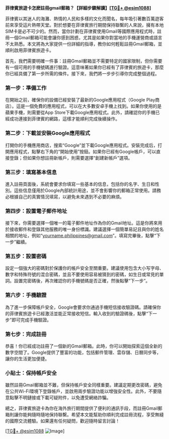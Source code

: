 **菲律賓旅遊卡怎麽註冊gmail郵箱？【詳細步驟解讀】[[TG💪+ @esim1088](https://t.me/s/esim1088)]**

菲律賓以其迷人的海灘、熱情的人民和多樣的文化而聞名，每年吸引著數百萬遊客前來享受這片熱帶天堂。對於想要在菲律賓旅行期間保持聯繫的人來說，擁有本地SIM卡是必不可少的。然而，當你計劃在菲律賓使用Gmail等國際應用程式時，註冊一個Gmail郵箱可能會讓你感到困惑，尤其是如果你對當地的手機運營商或語言不太熟悉。本文將為大家提供一份詳細的指導，教你如何輕鬆註冊Gmail郵箱，並順利啟用菲律賓旅遊卡。

首先，我們需要明確一件事：註冊Gmail郵箱並不需要特定的國家限制，但你需要有一個可用的手機號碼進行驗證。這意味著如果你已經有了菲律賓的旅遊卡，那麼你已經具備了第一步所需的條件。接下來，我們將一步步引導你完成整個過程。

### 第一步：準備工作

在開始之前，確保你的設備已經安裝了最新的Google應用程式（Google Play商店）。這是一個免費的應用程式，可以在大多數安卓手機上找到。如果你使用的是蘋果手機，則需要從App Store下載Google應用程式。此外，請確認你的手機已經成功連接到菲律賓的網路，這樣才能順利完成後續操作。

### 第二步：下載並安裝Google應用程式

打開你的手機應用商店，搜索“Google”並下載Google應用程式。安裝完成后，打開應用程式，點擊右下角的“開始使用”按鈕。如果你已經有Google帳戶，可以直接登錄；但如果你想註冊新帳戶，則需要選擇“創建新帳戶”選項。

### 第三步：填寫基本信息

進入註冊頁面後，系統會要求你填寫一些基本的信息，包括你的名字、生日和性別。這些信息僅用於Google內部統計用途，並不會影響你的郵箱正常使用。請務必根據自己的真實情況填寫，以避免未來遇到不必要的麻煩。

### 第四步：設置電子郵件地址

接下來，你需要選擇一個唯一的電子郵件地址作為你的Gmail地址。這是你將來用於接收郵件和登錄其他服務的唯一身份標識。建議選擇一個簡單易記且與你的姓名相關的地址，例如“yourname.philippines@gmail.com”。填寫完畢後，點擊“下一步”繼續。

### 第五步：設置密碼

設定一個強大的密碼對於保護你的帳戶安全至關重要。建議使用包含大小写字母、數字和特殊符號的混合密碼，並且不要使用容易被猜到的密碼，如生日或常見的單詞。設置完密碼後，再次確認你的手機號碼是否正確，然後點擊“下一步”。

### 第六步：手機驗證

為了進一步保障帳戶安全，Google會要求你通過手機短信接收驗證碼。請確保你的菲律賓旅遊卡已經激活並能正常接收短信。輸入收到的驗證碼後，點擊“下一步”即可完成手機驗證。

### 第七步：完成註冊

恭喜！你已經成功註冊了一個新的Gmail郵箱。此時，你可以開始探索這個全新的數字空間了。Google提供了豐富的功能，包括郵件管理、雲存儲、日曆同步等，讓你的生活更加便捷。

### 小貼士：保持帳戶安全

雖然註冊Gmail郵箱並不難，但保持帳戶安全同樣重要。建議定期更改密碼，避免在公共Wi-Fi環境下登錄帳戶，並啟用兩步驗證功能以增強安全性。此外，不要隨意點擊不明鏈接或下載可疑附件，以免遭受網絡詐騙。

總之，菲律賓旅遊卡為你在海外旅行期間提供了便利的通訊手段，而註冊Gmail郵箱則讓你能夠隨時隨地保持聯繫。希望本文能幫助你順利完成註冊流程，享受無縫的國際交流體驗。如果還有任何疑問，歡迎隨時留言討論！

[[TG💪+ @esim1088](https://t.me/s/esim1088) ![Image](https://i.postimg.cc/4NQfJmqS/Snipaste-2025-05-13-00-14-12.png)]